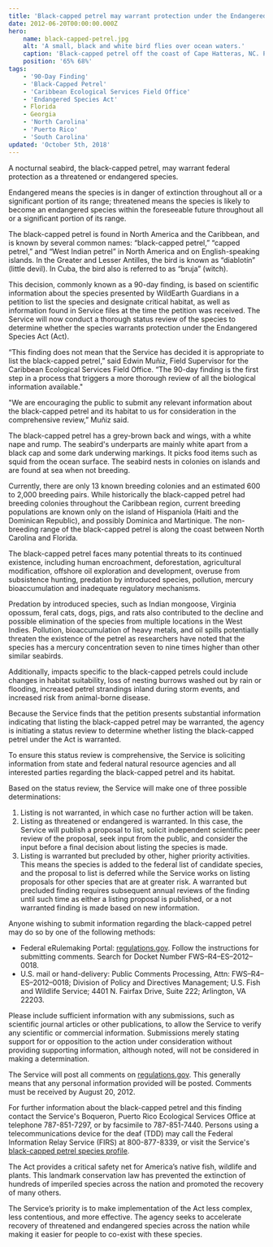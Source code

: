 ```yaml
---
title: 'Black-capped petrel may warrant protection under the Endangered Species Act'
date: 2012-06-20T00:00:00.000Z
hero:
    name: black-capped-petrel.jpg
    alt: 'A small, black and white bird flies over ocean waters.'
    caption: 'Black-capped petrel off the coast of Cape Hatteras, NC. Photo © Brian Patteson, <a href="http://seabirding.com">seabirding.com</a>, used with permission.'
    position: '65% 68%'
tags:
    - '90-Day Finding'
    - 'Black-Capped Petrel'
    - 'Caribbean Ecological Services Field Office'
    - 'Endangered Species Act'
    - Florida
    - Georgia
    - 'North Carolina'
    - 'Puerto Rico'
    - 'South Carolina'
updated: 'October 5th, 2018'
---
```


A nocturnal seabird, the black-capped petrel, may warrant federal protection as a threatened or endangered species.

Endangered means the species is in danger of extinction throughout all or a significant portion of its range; threatened means the species is likely to become an endangered species within the foreseeable future throughout all or a significant portion of its range.

The black-capped petrel is found in North America and the Caribbean, and is known by several common names: “black-capped petrel,” “capped petrel,” and “West Indian petrel” in North America and on English-speaking islands.  In the Greater and Lesser Antilles, the bird is known as “diablotín” (little devil).  In Cuba, the bird also is referred to as “bruja” (witch).

This decision, commonly known as a 90-day finding, is based on scientific information about the species presented by WildEarth Guardians in a petition to list the species and designate critical habitat, as well as information found in Service files at the time the petition was received.  The Service will now conduct a thorough status review of the species to determine whether the species warrants protection under the Endangered Species Act (Act).

“This finding does not mean that the Service has decided it is appropriate to list the black-capped petrel,” said Edwin Muñiz, Field Supervisor for the Caribbean Ecological Services Field Office. “The 90-day finding is the first step in a process that triggers a more thorough review of all the biological information available."

"We are encouraging the public to submit any relevant information about the black-capped petrel and its habitat to us for consideration in the comprehensive review,” Muñiz said.

The black-capped petrel has a grey-brown back and wings, with a white nape and rump.  The seabird's underparts are mainly white apart from a black cap and some dark underwing markings.  It picks food items such as squid from the ocean surface.  The seabird nests in colonies on islands and are found at sea when not breeding.

Currently, there are only 13 known breeding colonies and an estimated 600 to 2,000 breeding pairs.  While historically the black-capped petrel had breeding colonies throughout the Caribbean region, current breeding populations are known only on the island of Hispaniola (Haiti and the Dominican Republic), and possibly Dominica and Martinique.  The non-breeding range of the black-capped petrel is along the coast between North Carolina and Florida.

The black-capped petrel faces many potential threats to its continued existence, including human encroachment, deforestation, agricultural modification, offshore oil exploration and development, overuse from subsistence hunting, predation by introduced species, pollution, mercury bioaccumulation and inadequate regulatory mechanisms.

Predation by introduced species, such as Indian mongoose, Virginia opossum, feral cats, dogs, pigs, and rats also contributed to the decline and possible elimination of the species from multiple locations in the West Indies.  Pollution, bioaccumulation of heavy metals, and oil spills potentially threaten the existence of the petrel as researchers have noted that the species has a mercury concentration seven to nine times higher than other similar seabirds.

Additionally, impacts specific to the black-capped petrels could include changes in habitat suitability, loss of nesting burrows washed out by rain or flooding, increased petrel strandings inland during storm events, and increased risk from animal-borne disease.

Because the Service finds that the petition presents substantial information indicating that listing the black-capped petrel may be warranted, the agency is initiating a status review to determine whether listing the black-capped petrel under the Act is warranted.

To ensure this status review is comprehensive, the Service is soliciting information from state and federal natural resource agencies and all interested parties regarding the black-capped petrel and its habitat.

Based on the status review, the Service will make one of three possible determinations:

1. Listing is not warranted, in which case no further action will be taken.
2. Listing as threatened or endangered is warranted.  In this case, the Service will publish a proposal to list, solicit independent scientific peer review of the proposal, seek input from the public, and consider the input before a final decision about listing the species is made.
3. Listing is warranted but precluded by other, higher priority activities.  This means the species is added to the federal list of candidate species, and the proposal to list is deferred while the Service works on listing proposals for other species that are at greater risk.  A warranted but precluded finding requires subsequent annual reviews of the finding until such time as either a listing proposal is published, or a not warranted finding is made based on new information.

Anyone wishing to submit information regarding the black-capped petrel may do so by one of the following methods:

- Federal eRulemaking Portal: [regulations.gov](https://www.regulations.gov).  Follow the instructions for submitting  comments.   Search for Docket Number FWS–R4–ES–2012–0018.
- U.S. mail or hand-delivery: Public Comments Processing, Attn: FWS–R4–ES–2012–0018; Division of Policy and Directives Management; U.S. Fish and Wildlife Service; 4401 N. Fairfax Drive, Suite 222; Arlington, VA 22203.

Please include sufficient information with any submissions, such as scientific journal articles or other publications, to allow the Service to verify any scientific or commercial information.  Submissions merely stating support for or opposition to the action under consideration without providing supporting information, although noted, will not be considered in making a determination.

The Service will post all comments on [regulations.gov](https://www.regulations.gov).  This generally means that any personal information provided will be posted.  Comments must be received by August 20, 2012.

For further information about the black-capped petrel and this finding contact the Service's Boqueron, Puerto Rico Ecological Services Office at telephone 787-851-7297, or by facsimile to 787-851-7440.  Persons using a telecommunications device for the deaf (TDD) may call the Federal Information Relay Service (FIRS) at 800-877-8339, or visit the Service's [black-capped petrel species profile](https://ecos.fws.gov/ecp0/profile/speciesProfile.action?spcode=B0AS).

The Act provides a critical safety net for America’s native fish, wildlife and plants.  This landmark conservation law has prevented the extinction of hundreds of imperiled species across the nation and promoted the recovery of many others.

The Service’s priority is to make implementation of the Act less complex, less contentious, and more effective.  The agency seeks to accelerate recovery of threatened and endangered species across the nation while making it easier for people to co-exist with these species.